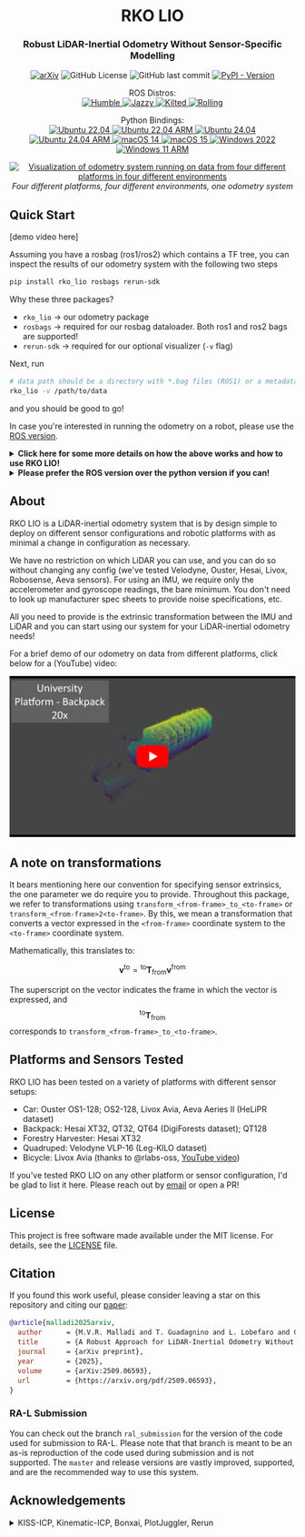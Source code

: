<h1 align="center">
  RKO LIO
</h1>
<h3 align="center">Robust LiDAR-Inertial Odometry Without Sensor-Specific Modelling</h3>

<div align="center">

[![arXiv](https://img.shields.io/badge/arXiv-2509.06593-b31b1b.svg)](https://arxiv.org/abs/2509.06593) ![GitHub License](https://img.shields.io/github/license/PRBonn/rko_lio) ![GitHub last commit](https://img.shields.io/github/last-commit/PRBonn/rko_lio) [![PyPI - Version](https://img.shields.io/pypi/v/rko_lio?color=blue)](https://pypi.org/project/rko-lio/)


<p align="center">
  ROS Distros:<br />
  <a href="https://github.com/PRBonn/rko_lio/actions/workflows/ros_build_humble.yaml">
    <img src="https://img.shields.io/github/actions/workflow/status/PRBonn/rko_lio/ros_build_humble.yaml?branch=master&label=Humble" alt="Humble" />
  </a>
  <a href="https://github.com/PRBonn/rko_lio/actions/workflows/ros_build_jazzy.yaml">
    <img src="https://img.shields.io/github/actions/workflow/status/PRBonn/rko_lio/ros_build_jazzy.yaml?branch=master&label=Jazzy" alt="Jazzy" />
  </a>
  <a href="https://github.com/PRBonn/rko_lio/actions/workflows/ros_build_kilted.yaml">
    <img src="https://img.shields.io/github/actions/workflow/status/PRBonn/rko_lio/ros_build_kilted.yaml?branch=master&label=Kilted" alt="Kilted" />
  </a>
  <a href="https://github.com/PRBonn/rko_lio/actions/workflows/ros_build_rolling.yaml">
    <img src="https://img.shields.io/github/actions/workflow/status/PRBonn/rko_lio/ros_build_rolling.yaml?branch=master&label=Rolling" alt="Rolling" />
  </a>
</p>

</div>

<p align="center">
  Python Bindings:<br />
  <a href="https://github.com/PRBonn/rko_lio/actions/workflows/python_bindings_ubuntu_2204.yaml">
    <img src="https://img.shields.io/github/actions/workflow/status/PRBonn/rko_lio/python_bindings_ubuntu_2204.yaml?branch=master&label=Ubuntu%2022.04" alt="Ubuntu 22.04" />
  </a>
  <a href="https://github.com/PRBonn/rko_lio/actions/workflows/python_bindings_ubuntu_2204_arm.yaml">
    <img src="https://img.shields.io/github/actions/workflow/status/PRBonn/rko_lio/python_bindings_ubuntu_2204_arm.yaml?branch=master&label=Ubuntu%2022.04%20ARM" alt="Ubuntu 22.04 ARM" />
  </a>
  <a href="https://github.com/PRBonn/rko_lio/actions/workflows/python_bindings_ubuntu_2404.yaml">
    <img src="https://img.shields.io/github/actions/workflow/status/PRBonn/rko_lio/python_bindings_ubuntu_2404.yaml?branch=master&label=Ubuntu%2024.04" alt="Ubuntu 24.04" />
  </a>
  <a href="https://github.com/PRBonn/rko_lio/actions/workflows/python_bindings_ubuntu_2404_arm.yaml">
    <img src="https://img.shields.io/github/actions/workflow/status/PRBonn/rko_lio/python_bindings_ubuntu_2404_arm.yaml?branch=master&label=Ubuntu%2024.04%20ARM" alt="Ubuntu 24.04 ARM" />
  </a>
  <a href="https://github.com/PRBonn/rko_lio/actions/workflows/python_bindings_macos_14.yaml">
    <img src="https://img.shields.io/github/actions/workflow/status/PRBonn/rko_lio/python_bindings_macos_14.yaml?branch=master&label=macOS%2014" alt="macOS 14" />
  </a>
  <a href="https://github.com/PRBonn/rko_lio/actions/workflows/python_bindings_macos_15.yaml">
    <img src="https://img.shields.io/github/actions/workflow/status/PRBonn/rko_lio/python_bindings_macos_15.yaml?branch=master&label=macOS%2015" alt="macOS 15" />
  </a>
  <a href="https://github.com/PRBonn/rko_lio/actions/workflows/python_bindings_windows_2022.yaml">
    <img src="https://img.shields.io/github/actions/workflow/status/PRBonn/rko_lio/python_bindings_windows_2022.yaml?branch=master&label=Windows%202022" alt="Windows 2022" />
  </a>
  <a href="https://github.com/PRBonn/rko_lio/actions/workflows/python_bindings_windows_11_arm.yaml">
    <img src="https://img.shields.io/github/actions/workflow/status/PRBonn/rko_lio/python_bindings_windows_11_arm.yaml?branch=master&label=Windows%2011%20ARM" alt="Windows 11 ARM" />
  </a>
</p>


<p align="center">
  <a href="https://www.youtube.com/watch?v=NNpzXdf9XmU" target="_blank">
    <img src="https://raw.githubusercontent.com/PRBonn/rko_lio/refs/heads/master/docs/example_multiple_platforms.png" alt="Visualization of odometry system running on data from four different platforms in four different environments" style="max-width: 100%; height: auto;" width="800"/>
  </a>
  <br />
  <em>Four different platforms, four different environments, one odometry system</em>
</p>

## Quick Start

[demo video here]

Assuming you have a rosbag (ros1/ros2) which contains a TF tree, you can inspect the results of our odometry system with the following two steps

```bash
pip install rko_lio rosbags rerun-sdk
```

Why these three packages?
- `rko_lio` -> our odometry package
- `rosbags` -> required for our rosbag dataloader. Both ros1 and ros2 bags are supported!
- `rerun-sdk` -> required for our optional visualizer (`-v` flag)

Next, run

```bash
# data path should be a directory with *.bag files (ROS1) or a metadata.yaml (ROS2)
rko_lio -v /path/to/data 
```

and you should be good to go!

In case you're interested in running the odometry on a robot, please use the [ROS version](/ros/README.md).

<details>
<summary><b>Click here for some more details on how the above works and how to use RKO LIO!</b></summary>
<br />

You can specify a dataloader to use with `-d`, but if you don't, we try to guess the format based on the layout of the data.

Our rosbag dataloader works with either ros1 or ros2 bags. Place split ros1 bags in a single folder and pass the folder as the data path. ros2 bags will need a `metadata.yaml` file in the folder. Note that we don't support running RKO LIO on partial or incomplete bags.

By default, we assume there is just one IMU topic and one LiDAR topic in the bag, in which case we automatically pick up the topic names and proceed further. If there are multiple topics per sensor, you will be prompted to select one via the `--imu` or `--lidar` flags, which you can pass to `rko_lio`.

Next, we assume there is a (static) TF tree in the bag. If so, we take the frame ids from the message topics we just picked up, build a static TF tree, and then query it for the extrinsic from IMU to LiDAR. Our odometry estimates the robot pose with respect to a base frame, and by default, we assume the LiDAR frame to be the base frame. If you would like to use a different frame, you can pass the frame id with `--base_frame` (note the other options available with `--help`). The TF tree will be queried for the appropriate transformations (if they exist in the bag!).

In case there is no TF tree in the bag, then you will have to manually specify the extrinsics for IMU to base frame and LiDAR to base frame, as these two are **required** parameters. Set one of the extrinsics to identity if you want that one to be the base frame (you will still have to specify both parameters). You can specify the extrinsics via a config YAML file with the keys `extrinsic_imu2base_quat_xyzw_xyz` and `extrinsic_lidar2base_quat_xyzw_xyz`.

You can dump a config with all the options set to default values by running `rko_lio --dump_config`. Modify as you require, and pass this file to `rko_lio` using the `-c` flag. Please check `python/config` in the GitHub repository for example configurations.

An example invocation would then be

```bash
# the config should have the sensor extrinsics if the rosbag doesn't
rko_lio -v -c config.yaml --imu imu_topic --lidar lidar_topic /path/to/rosbag_folder
```

For all possible CLI flags, please check `rko_lio --help`.

</details>

<details>
<summary><b>Please prefer the ROS version over the python version if you can!</b></summary>
<br />

The [ROS version](/ros/README.md) is the intended way to use our odometry system on a robot. The ROS version also has better performance mainly due to how we read incoming data. Without getting into details, if you can, you should prefer using the ROS version. For offline use, we provide a way to directly inspect and run our odometry on recorded rosbags (see offline mode in [ROS usage](/ros/README.md#usage)), which should be preferred over the python dataloader. The python interface is merely meant to be a convenience.

</details>

## About

RKO LIO is a LiDAR-inertial odometry system that is by design simple to deploy on different sensor configurations and robotic platforms with as minimal a change in configuration as necessary.

We have no restriction on which LiDAR you can use, and you can do so without changing any config (we've tested Velodyne, Ouster, Hesai, Livox, Robosense, Aeva sensors).
For using an IMU, we require only the accelerometer and gyroscope readings, the bare minimum.
You don't need to look up manufacturer spec sheets to provide noise specifications, etc.

All you need to provide is the extrinsic transformation between the IMU and LiDAR and you can start using our system for your LiDAR-inertial odometry needs!

For a brief demo of our odometry on data from different platforms, click below for a (YouTube) video:

<a href="https://www.youtube.com/watch?v=NNpzXdf9XmU" target="_blank">
  <img src="/docs/odometry_video_thumbnail.png" alt="Odometry video thumbnail" />
</a>


## A note on transformations

It bears mentioning here our convention for specifying sensor extrinsics, the one parameter we do require you to provide. Throughout this package, we refer to transformations using `transform_<from-frame>_to_<to-frame>` or `transform_<from-frame>2<to-frame>`. By this, we mean a transformation that converts a vector expressed in the `<from-frame>` coordinate system to the `<to-frame>` coordinate system.

Mathematically, this translates to:

$$
\mathbf{v}^{\text{to}} = {}^{\text{to}} \mathbf{T}_{\text{from}}  \mathbf{v}^{\text{from}}
$$

The superscript on the vector indicates the frame in which the vector is expressed, and $${}^{\text{to}} \mathbf{T}_{\text{from}}$$ corresponds to `transform_<from-frame>_to_<to-frame>`.

## Platforms and Sensors Tested

RKO LIO has been tested on a variety of platforms with different sensor setups:

- Car: Ouster OS1-128; OS2-128, Livox Avia, Aeva Aeries II (HeLiPR dataset)
- Backpack: Hesai XT32, QT32, QT64 (DigiForests dataset); QT128
- Forestry Harvester: Hesai XT32
- Quadruped: Velodyne VLP-16 (Leg-KILO dataset)
- Bicycle: Livox Avia (thanks to @rlabs-oss, [YouTube video](https://www.youtube.com/watch?v=dKDGIAu628w))

If you've tested RKO LIO on any other platform or sensor configuration, I'd be glad to list it here.
Please reach out by [email](mailto:rm.meher97@gmail.com) or open a PR!

## License

This project is free software made available under the MIT license. For details, see the [LICENSE](LICENSE) file.

## Citation

If you found this work useful, please consider leaving a star on this repository and citing our [paper](https://arxiv.org/abs/2509.06593):

```bib
@article{malladi2025arxiv,
  author      = {M.V.R. Malladi and T. Guadagnino and L. Lobefaro and C. Stachniss},
  title       = {A Robust Approach for LiDAR-Inertial Odometry Without Sensor-Specific Modeling},
  journal     = {arXiv preprint},
  year        = {2025},
  volume      = {arXiv:2509.06593},
  url         = {https://arxiv.org/pdf/2509.06593},
}
```

### RA-L Submission

You can check out the branch `ral_submission` for the version of the code used for submission to RA-L. Please note that that branch is meant to be an as-is reproduction of the code used during submission and is not supported. The `master` and release versions are vastly improved, supported, and are the recommended way to use this system.

## Acknowledgements

<details>
<summary>KISS-ICP, Kinematic-ICP, Bonxai, PlotJuggler, Rerun</summary>

This package is inspired by and would not be possible without the work of [KISS-ICP](https://github.com/PRBonn/kiss-icp) and [Kinematic-ICP](https://github.com/PRBonn/kinematic-icp).
Additionally, we use and rely heavily on, either in the package itself or during development, [Bonxai](https://github.com/facontidavide/Bonxai), [PlotJuggler](https://github.com/facontidavide/PlotJuggler), [Rerun](https://github.com/rerun-io/rerun), and of course ROS itself.

A special mention goes out to [Rerun](https://rerun.io/) for providing an extremely easy-to-use but highly performative visualization system. Without this, I probably would not have made a python interface at all.

</details>
